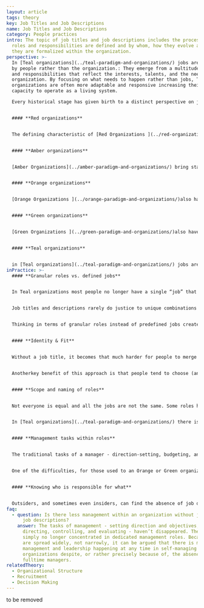 ```yaml
---
layout: article
tags: theory
key: Job Titles and Job Descriptions
name: Job Titles and Job Descriptions
category: People practices
intro: The topic of job titles and job descriptions includes the process of how
  roles and responsibilities are defined and by whom, how they evolve and how
  they are formalized within the organization.
perspective: >-
  In [Teal organizations](../teal-paradigm-and-organizations/) jobs are defined
  by people rather than the organization.: They emerge from a multitude of roles
  and responsibilities that reflect the interests, talents, and the needs of the
  organization. By focusing on what needs to happen rather than jobs, Teal
  organizations are often more adaptable and responsive increasing their
  capacity to operate as a living system.

  Every historical stage has given birth to a distinct perspective on job titles and job descriptions, and to very different practices:


  #### **Red organizations**


  The defining characteristic of [Red Organizations ](../red-organizations/)is the continuous exercise of power in interpersonal relationships. Overall, there is no formal structured hierarchy and there are no job titles or formalized job descriptions, although maybe clearly delineated roles. The chief must demonstrate overwhelming power and bend others to his will to stay in position. To provide some stability, the chief surrounds himself with family members (who tend to be more loyal) and buys their allegiance by sharing the spoils. Each member of his close guard in turn looks after his own people and keeps them in line.


  #### **Amber organizations**


  [Amber Organizations](../amber-paradigm-and-organizations/) bring stability to power with formal titles, well -defined hierarchies and organization charts. The overall structure is a ‘pyramid’, with a cascade of formal reporting lines from top managers or leaders to subordinates. Clear rules stipulate who can do what. Job descriptions and titles are set by the senior leaders to create homogeneity across the organisation. . Many schools, churches, and the Civil Service operate this way today with standardized job descriptions and pay bands. The advantage of this approach is that it enables organisations to achieve on a significant scale. In the process it provides stability and certainty for those employed.


  #### **Orange organizations**


  [Orange Organizations ](../orange-paradigm-and-organizations/)also have organization charts, well-defined job titles and job descriptions. Meritocracy is valued allowing anybody to move up the ladder if they are able. People are not expected to ‘know their place’ and remain in a pre-destined role. Each position will have a job description and title to reflect their place in the organization. The process for defining a job description is more fluid, with the emphasis likely to be on end results rather than duties. Titles matter in these organisations because they describe both the area of responsibility of the jobholder and their status.


  #### **Green organizations**


  [Green Organizations ](../green-paradigm-and-organizations/)also have a hierarchical approach, but are more likely to talk about roles than jobs. Areas of responsibility are defined through the organization charts. Decision making is pushed down to front-line workers who can often make significant  decisions without management approval. Jobs and roles are likely to be more generic and fluid, leaving a degree of freedom in how they are carried out. Titles are less important and employees are often referred to as citizens or family members. Job descriptions refer to external and internal stakeholders and stress the importance of relationship management. The HR team play a key role in describing jobs so that they fit the values and purpose of the organization. 


  #### **Teal organizations**


  in [Teal organizations](../teal-paradigm-and-organizations/) jobs are defined by people rather than the organization.: Jobs emerge from a multitude of roles and responsibilities that reflect the interests, talents, and the needs of the organization. There are often no job titles or job descriptions. If job descriptions they do exist, they tend to be short, describing a set of accountabilities to the team and/or each other. In some Teal organizations titles are used to denote role and function, in others there are no titles at all. People typically have the option to switch and trade roles according to workload and preferences.  By focusing on what needs to happen rather than jobs, Teal organizations are often more adaptable and responsive increasing their capacity to operate as a living system.
inPractice: >-
  #### **Granular roles vs. defined jobs**


  In Teal organizations most people no longer have a single “job” that fits a generic description; instead, they fill a unique combination of roles.


  Job titles and descriptions rarely do justice to unique combinations of roles, and they are also too static to account for the fluid nature of work in Teal organizations. Colleagues frequently switch and trade roles according to workload and preferences.


  Thinking in terms of granular roles instead of predefined jobs creates great fluidity and adaptability. People can give up one role and take up another without needing to go through the cumbersome and often political processes of appointment, promotion, and salary negotiation.


  #### **Identity & Fit**


  Without a job title, it becomes that much harder for people to merge their identity with the position they hold. This fusion is commonplace today. When we believe our job is who we really are, we start thinking and behaving accordingly. Without job titles and job descriptions, we are more likely to see ourselves and others as human beings who simply put their energy into specific work for a period of time.


  Anotherkey benefit of this approach is that people tend to choose (and be appointed to) roles that have a much better fit with their interests and talents. When people can’t turn to a job description to tell them what to do, they have to find their own unique way to fill a role with life and meaning.


  #### **Scope and naming of roles**


  Not everyone is equal and all the jobs are not the same. Some roles have a rather narrow scope (say, the role of operating a certain machine or cleaning the office), while other roles take a broader perspective (for instance, the role of designing a new product line). The fluid arrangement of roles (instead of defined job descriptions) also allows for a better matching of talent with roles.


  In [Teal organizations](../teal-paradigm-and-organizations/) there is usually one person recognized for taking the broadest perspective, and usually they are called the CEO, at least by the outside world (even though they don't hold the same responsibilities and power as a traditional CEO). Some well-defined roles can be named,. but for the vast majority of employees, people don’t bother trying to find a label to capture the different roles they hold at any one point in time. In many  The language of employee or staff is often dropped entirely and in some cases replaced with the word, "colleague".


  #### **Management tasks within roles**


  The traditional tasks of a manager - direction-setting, budgeting, analyzing, planning, organizing, measuring, controlling, recruiting, evaluating, and communicating - are distributed amongst various members of a team. People are not accountable to one manager but to their peers, every one of whom is a boss in some respect. Anybody can put on the hat of “the boss” to make important decisions, launch new initiatives, hold underperforming colleagues to account, help resolve conflicts, or take over leadership if results are bad and action is needed. Many Teal organizations have noticed that “management’ creeps back in if too many leadership tasks are taken on by any one individual. For this reason people typically have the freedom to change teams and attention is paid to how work is distributed. The flip side is that people are no longer forced to take on management roles that might not fit their talents in order to advance their careers.


  One of the difficulties, for those used to an Orange or Green organization, is that it is much harder to know where you fit. The absence of grades and job titles makes career development and salary progression much less certain. People in Teal organizations are generally much more comfortable managing their own progression.


  #### **Knowing who is responsible for what**


  Outsiders, and sometimes even insiders, can find the absence of job descriptions and job titles confusing because it is less clear who is responsible for what.. For this reason some organizations keep a log on their intranet allowing people to  record the roles they are currently filling. This aids clarity and helps others understand their expertise.
faq:
  - question: Is there less management within an organization without job titles and
      job descriptions?
    answer: The tasks of management - setting direction and objectives, planning,
      directing, controlling, and evaluating - haven’t disappeared. They are
      simply no longer concentrated in dedicated management roles. Because they
      are spread widely, not narrowly, it can be argued that there is more
      management and leadership happening at any time in self-managing
      organizations despite, or rather precisely because of, the absence of
      fulltime managers.
relatedTheory:
  - Organizational Structure
  - Recruitment
  - Decision Making
---
```

to be removed
